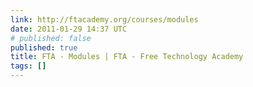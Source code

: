 ```yaml
---
link: http://ftacademy.org/courses/modules
date: 2011-01-29 14:37 UTC
# published: false
published: true
title: FTA - Modules | FTA - Free Technology Academy
tags: []
---
```



